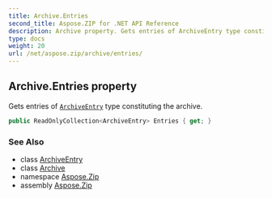 ```yaml
---
title: Archive.Entries
second_title: Aspose.ZIP for .NET API Reference
description: Archive property. Gets entries of ArchiveEntry type constituting the archive
type: docs
weight: 20
url: /net/aspose.zip/archive/entries/
---
```

## Archive.Entries property

Gets entries of [`ArchiveEntry`](../../archiveentry/) type constituting the archive.

```csharp
public ReadOnlyCollection<ArchiveEntry> Entries { get; }
```

### See Also

* class [ArchiveEntry](../../archiveentry/)
* class [Archive](../)
* namespace [Aspose.Zip](../../archive/)
* assembly [Aspose.Zip](../../../)


